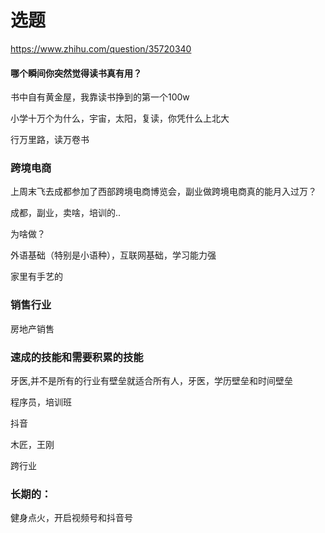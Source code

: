# 选题

https://www.zhihu.com/question/35720340

#### 哪个瞬间你突然觉得读书真有用？

书中自有黄金屋，我靠读书挣到的第一个100w

小学十万个为什么，宇宙，太阳，复读，你凭什么上北大



行万里路，读万卷书





### 跨境电商

上周末飞去成都参加了西部跨境电商博览会，副业做跨境电商真的能月入过万？

成都，副业，卖啥，培训的..

为啥做？

外语基础（特别是小语种），互联网基础，学习能力强

家里有手艺的



### 销售行业

房地产销售





### 速成的技能和需要积累的技能

牙医,并不是所有的行业有壁垒就适合所有人，牙医，学历壁垒和时间壁垒

程序员，培训班



抖音

木匠，王刚



跨行业







### 长期的：

健身点火，开启视频号和抖音号
